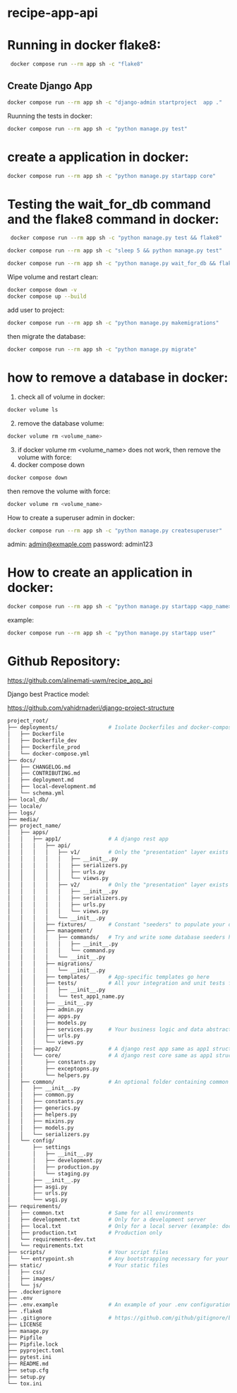 # recipe-app-api



# Running in docker flake8:

```bash
 docker compose run --rm app sh -c "flake8"
 ```


## Create Django App

```bash
docker compose run --rm app sh -c "django-admin startproject  app ."
```


Ruunning the tests in docker:

```bash
docker compose run --rm app sh -c "python manage.py test"
```



# create a application in docker:

```bash
docker compose run --rm app sh -c "python manage.py startapp core"
```


# Testing the wait_for_db command and the flake8 command in docker:

```bash
 docker compose run --rm app sh -c "python manage.py test && flake8"
```

```bash
docker compose run --rm app sh -c "sleep 5 && python manage.py test"
```


```bash
docker compose run --rm app sh -c "python manage.py wait_for_db && flake8"
```



 Wipe volume and restart clean:
```bash
docker compose down -v
docker compose up --build
```


add user to project:

```bash
docker compose run --rm app sh -c "python manage.py makemigrations"
```

then migrate the database:

```bash
docker compose run --rm app sh -c "python manage.py migrate"
```


# how to remove a database in docker:

1. check all of volume in docker:

```bash
docker volume ls
```

2. remove the database volume:
```bash
docker volume rm <volume_name>
```

3. if docker volume rm <volume_name> does not work, then remove the volume with force:
3. docker compose down

```bash
docker compose down
```

then remove the volume with force:
```bash
docker volume rm <volume_name>
```



How to create a superuser admin in docker:

```bash
docker compose run --rm app sh -c "python manage.py createsuperuser"
```

admin: admin@exmaple.com
password: admin123


# How to create an application in docker:

```bash
docker compose run --rm app sh -c "python manage.py startapp <app_name>"
```

example:
```bash
docker compose run --rm app sh -c "python manage.py startapp user"
```



# Github Repository:

https://github.com/alinemati-uwm/recipe_app_api

Django best Practice model:

https://github.com/vahidrnaderi/django-project-structure

```bash
project_root/
├── deployments/                # Isolate Dockerfiles and docker-compose files here.
│   ├── Dockerfile
│   ├── Dockerfile_dev
│   ├── Dockerfile_prod
│   └── docker-compose.yml
├── docs/
│   ├── CHANGELOG.md
│   ├── CONTRIBUTING.md
│   ├── deployment.md
│   ├── local-development.md
│   └── schema.yml
├── local_db/
├── locale/
├── logs/
├── media/
├── project_name/
│   ├── apps/
│   │   ├── app1/               # A django rest app
│   │   │   ├── api/
│   │   │   │   ├── v1/         # Only the "presentation" layer exists here.
│   │   │   │   │   ├── __init__.py
│   │   │   │   │   ├── serializers.py
│   │   │   │   │   ├── urls.py
│   │   │   │   │   └── views.py
│   │   │   │   ├── v2/         # Only the "presentation" layer exists here.
│   │   │   │   │   ├── __init__.py
│   │   │   │   │   ├── serializers.py
│   │   │   │   │   ├── urls.py
│   │   │   │   │   └── views.py
│   │   │   │   └── __init__.py
│   │   │   ├── fixtures/       # Constant "seeders" to populate your database
│   │   │   ├── management/
│   │   │   │   ├── commands/   # Try and write some database seeders here
│   │   │   │   │   ├── __init__.py
│   │   │   │   │   └── command.py
│   │   │   │   └── __init__.py
│   │   │   ├── migrations/
│   │   │   │   └── __init__.py
│   │   │   ├── templates/      # App-specific templates go here
│   │   │   ├── tests/          # All your integration and unit tests for an app go here.
│   │   │   │   ├── __init__.py
│   │   │   │   └── test_app1_name.py
│   │   │   ├── __init__.py
│   │   │   ├── admin.py
│   │   │   ├── apps.py
│   │   │   ├── models.py
│   │   │   ├── services.py     # Your business logic and data abstractions go here.
│   │   │   ├── urls.py
│   │   │   └── views.py
│   │   ├── app2/               # A django rest app same as app1 structure
│   │   └── core/               # A django rest core same as app1 structure plus following files
│   │       ├── constants.py
│   │       ├── exceptopns.py
│   │       └── helpers.py
│   ├── common/                 # An optional folder containing common "stuff" for the entire project
│   │   ├── __init__.py
│   │   ├── common.py
│   │   ├── constants.py
│   │   ├── generics.py
│   │   ├── helpers.py
│   │   ├── mixins.py
│   │   ├── models.py
│   │   └── serializers.py
│   └── config/
│       ├── settings
│       │   ├── __init__.py
│       │   ├── development.py
│       │   ├── production.py
│       │   └── staging.py
│       ├── __init__.py
│       ├── asgi.py
│       ├── urls.py
│       └── wsgi.py
├── requirements/
│   ├── common.txt              # Same for all environments
│   ├── development.txt         # Only for a development server
│   ├── local.txt               # Only for a local server (example: docs, performance testing, etc.)
│   ├── production.txt          # Production only
│   └── requirements-dev.txt
│   └── requirements.txt
├── scripts/                    # Your script files
│   └── entrypoint.sh           # Any bootstrapping necessary for your application
├── static/                     # Your static files
│   ├── css/
│   ├── images/
│   └── js/
├── .dockerignore
├── .env
├── .env.example                # An example of your .env configurations. Add necessary comments.
├── .flake8
├── .gitignore                  # https://github.com/github/gitignore/blob/main/Python.gitignore
├── LICENSE
├── manage.py
├── Pipfile
├── Pipfile.lock
├── pyproject.toml
├── pytest.ini
├── README.md
├── setup.cfg
├── setup.py
└── tox.ini
```
